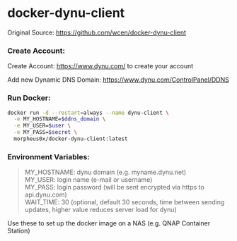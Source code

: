 # docker-dynu-client

Original Source: https://github.com/wcen/docker-dynu-client  

### Create Account:

Create Account: https://www.dynu.com/ to create your account  

Add new Dynamic DNS Domain: https://www.dynu.com/ControlPanel/DDNS  

### Run Docker:

```sh
docker run -d --restart=always --name dynu-client \
  -e MY_HOSTNAME=$ddns_domain \
  -e MY_USER=$user \
  -e MY_PASS=$secret \
  morpheus0x/docker-dynu-client:latest
```

### Environment Variables:

>MY_HOSTNAME: dynu domain (e.g. myname.dynu.net)  
>MY_USER: login name (e-mail or username)  
>MY_PASS: login password (will be sent encrypted via https to api.dynu.com)  
>WAIT_TIME: 30 (optional, default 30 seconds, time between sending updates, higher value reduces server load for dynu)  

Use these to set up the docker image on a NAS (e.g. QNAP Container Station)
